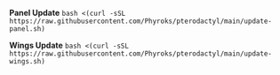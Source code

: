 **Panel Update**
```bash <(curl -sSL https://raw.githubusercontent.com/Phyroks/pterodactyl/main/update-panel.sh)```

**Wings Update**
```bash <(curl -sSL https://raw.githubusercontent.com/Phyroks/pterodactyl/main/update-wings.sh)```
